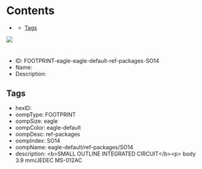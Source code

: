 



Contents
========

* [](#)
	* [Tags](#tags)
  
![][im]
# 

- ID: FOOTPRINT-eagle-eagle-default-ref-packages-SO14
- Name: 
- Description: 

## Tags

- hexID: 
- oompType: FOOTPRINT
- oompSize: eagle
- oompColor: eagle-default
- oompDesc: ref-packages
- oompIndex: SO14
- oompName: eagle-default/ref-packages/SO14
- description: &lt;b&gt;SMALL OUTLINE INTEGRATED CIRCUIT&lt;/b&gt;&lt;p&gt;&#xD;
body 3.9 mm/JEDEC MS-012AC



[im]: image.png
